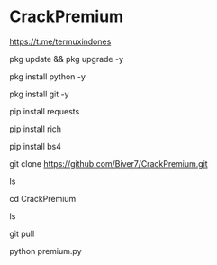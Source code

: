 # CrackPremium
https://t.me/termuxindones

pkg update && pkg upgrade -y

pkg install python -y

pkg install git -y

pip install requests

pip install rich

pip install bs4

git clone https://github.com/Biver7/CrackPremium.git

ls

cd CrackPremium

ls

git pull

python premium.py
